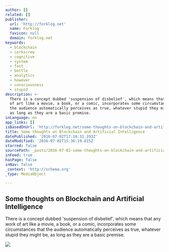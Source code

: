 ```yaml
---
author: []
related: []
publisher:
  url: 'http://forklog.net'
  name: Forklog
  favicon: null
  domain: forklog.net
keywords:
  - blockchain
  - corkscrew
  - cognitive
  - system
  - fast
  - bottle
  - analytics
  - however
  - consciousness
  - stupid
description: >-
  There is a concept dubbed 'suspension of disbelief', which means that any work
  of art like a movie, a book, or a comic, incorporates some circumstances that
  the audience automatically perceives as true, whatever stupid they might be,
  as long as they are a basic premise.
inLanguage: en
app_links: []
isBasedOnUrl: 'http://forklog.net/some-thoughts-on-blockchain-and-artificial-intelligence/'
title: Some thoughts on Blockchain and Artificial Intelligence
datePublished: '2016-07-02T17:16:31.193Z'
dateModified: '2016-07-02T15:36:19.815Z'
starred: false
sourcePath: _posts/2016-07-02-some-thoughts-on-blockchain-and-artificial-intelligence.md
inFeed: true
hasPage: false
inNav: false
_context: 'http://schema.org'
_type: MediaObject

---
```

<article style=""><h1>Some thoughts on Blockchain and Artificial Intelligence</h1><p>There is a concept dubbed 'suspension of disbelief', which means that any work of art like a movie, a book, or a comic, incorporates some circumstances that the audience automatically perceives as true, whatever stupid they might be, as long as they are a basic premise.</p><img src="http://forklog.net/wp-content/uploads/2016/07/bitcoinscience03.png" /></article>